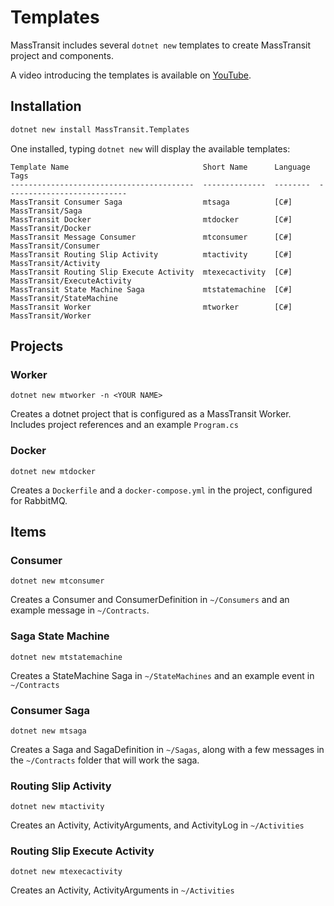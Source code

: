 # Templates

MassTransit includes several `dotnet new` templates to create MassTransit project and components.

A video introducing the templates is available on [YouTube](https://youtu.be/nYKq61-DFBQ).

## Installation

```sh
dotnet new install MassTransit.Templates
```

One installed, typing `dotnet new` will display the available templates:

```
Template Name                              Short Name      Language  Tags
-----------------------------------------  --------------  --------  ---------------------------
MassTransit Consumer Saga                  mtsaga          [C#]      MassTransit/Saga
MassTransit Docker                         mtdocker        [C#]      MassTransit/Docker
MassTransit Message Consumer               mtconsumer      [C#]      MassTransit/Consumer
MassTransit Routing Slip Activity          mtactivity      [C#]      MassTransit/Activity
MassTransit Routing Slip Execute Activity  mtexecactivity  [C#]      MassTransit/ExecuteActivity
MassTransit State Machine Saga             mtstatemachine  [C#]      MassTransit/StateMachine
MassTransit Worker                         mtworker        [C#]      MassTransit/Worker
```

## Projects

### Worker

```
dotnet new mtworker -n <YOUR NAME>
```

Creates a dotnet project that is configured as a MassTransit Worker. Includes project references and an example
`Program.cs`

### Docker

```
dotnet new mtdocker
```

Creates a `Dockerfile` and a `docker-compose.yml` in the project, configured for RabbitMQ.


## Items

### Consumer

```
dotnet new mtconsumer
```

Creates a Consumer and ConsumerDefinition in `~/Consumers` and an example message in `~/Contracts`.

### Saga State Machine

```
dotnet new mtstatemachine
```

Creates a StateMachine Saga in `~/StateMachines` and an example event in `~/Contracts`


### Consumer Saga

```
dotnet new mtsaga
```

Creates a Saga and SagaDefinition in `~/Sagas`, along with a few messages in the `~/Contracts` folder that will
work the saga.

### Routing Slip Activity

```
dotnet new mtactivity
```

Creates an Activity, ActivityArguments, and ActivityLog in `~/Activities`

### Routing Slip Execute Activity

```
dotnet new mtexecactivity
```

Creates an Activity, ActivityArguments in `~/Activities`

